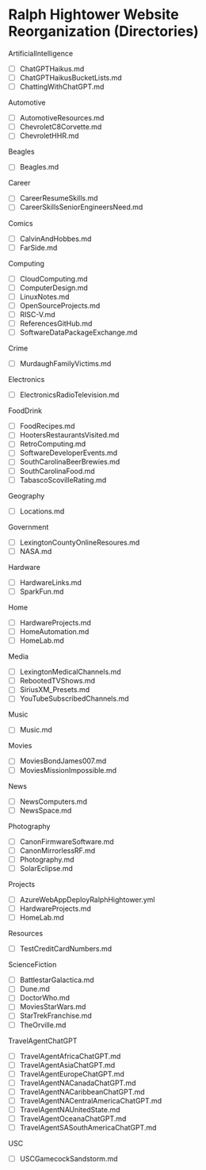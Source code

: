 # Ralph Hightower Website Reorganization (Directories)

ArtificialIntelligence
- [ ] ChatGPTHaikus.md
- [ ] ChatGPTHaikusBucketLists.md
- [ ] ChattingWithChatGPT.md

Automotive
- [ ] AutomotiveResources.md
- [ ] ChevroletC8Corvette.md
- [ ] ChevroletHHR.md

Beagles
- [ ] Beagles.md 

Career
- [ ] CareerResumeSkills.md
- [ ] CareerSkillsSeniorEngineersNeed.md

Comics 
- [ ] CalvinAndHobbes.md
- [ ] FarSide.md

Computing
- [ ] CloudComputing.md
- [ ] ComputerDesign.md
- [ ] LinuxNotes.md
- [ ] OpenSourceProjects.md
- [ ] RISC-V.md
- [ ] ReferencesGitHub.md
- [ ] SoftwareDataPackageExchange.md

Crime
- [ ] MurdaughFamilyVictims.md

Electronics
- [ ] ElectronicsRadioTelevision.md

FoodDrink
- [ ] FoodRecipes.md
- [ ] HootersRestaurantsVisited.md
- [ ] RetroComputing.md
- [ ] SoftwareDeveloperEvents.md
- [ ] SouthCarolinaBeerBrewies.md
- [ ] SouthCarolinaFood.md
- [ ] TabascoScovilleRating.md

Geography 
- [ ] Locations.md

Government 
- [ ] LexingtonCountyOnlineResoures.md
- [ ] NASA.md

Hardware
- [ ] HardwareLinks.md
- [ ] SparkFun.md

Home
- [ ] HardwareProjects.md
- [ ] HomeAutomation.md
- [ ] HomeLab.md

Media
- [ ] LexingtonMedicalChannels.md
- [ ] RebootedTVShows.md
- [ ] SiriusXM_Presets.md
- [ ] YouTubeSubscribedChannels.md

Music 
- [ ] Music.md

Movies 
- [ ] MoviesBondJames007.md
- [ ] MoviesMissionImpossible.md

News
- [ ] NewsComputers.md
- [ ] NewsSpace.md

Photography 
- [ ] CanonFirmwareSoftware.md
- [ ] CanonMirrorlessRF.md
- [ ] Photography.md
- [ ] SolarEclipse.md

Projects 
- [ ] AzureWebAppDeployRalphHightower.yml
- [ ] HardwareProjects.md
- [ ] HomeLab.md

Resources
- [ ] TestCreditCardNumbers.md

ScienceFiction
- [ ] BattlestarGalactica.md
- [ ] Dune.md
- [ ] DoctorWho.md
- [ ] MoviesStarWars.md
- [ ] StarTrekFranchise.md
- [ ] TheOrville.md

TravelAgentChatGPT
- [ ] TravelAgentAfricaChatGPT.md
- [ ] TravelAgentAsiaChatGPT.md
- [ ] TravelAgentEuropeChatGPT.md
- [ ] TravelAgentNACanadaChatGPT.md
- [ ] TravelAgentNACaribbeanChatGPT.md
- [ ] TravelAgentNACentralAmericaChatGPT.md
- [ ] TravelAgentNAUnitedState.md
- [ ] TravelAgentOceanaChatGPT.md
- [ ] TravelAgentSASouthAmericaChatGPT.md

USC
- [ ] USCGamecockSandstorm.md
